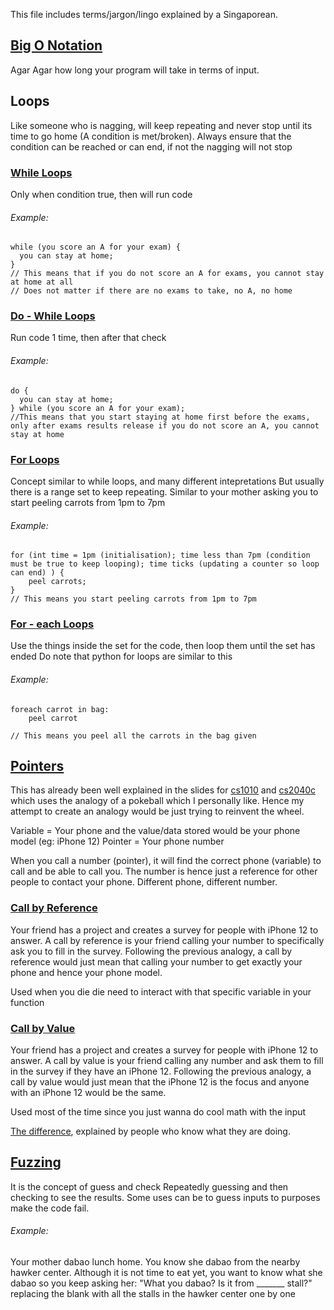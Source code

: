 This file includes terms/jargon/lingo explained by a Singaporean.

## [Big O Notation](https://en.wikipedia.org/wiki/Big_O_notation)
Agar Agar how long your program will take in terms of input. 

## Loops
Like someone who is nagging, will keep repeating and never stop until its time to go home (A condition is met/broken).
Always ensure that the condition can be reached or can end, if not the nagging will not stop

### [While Loops](https://en.wikipedia.org/wiki/While_loop)
Only when condition true, then will run code
###### Example: 
    while (you score an A for your exam) {
      you can stay at home;
    }
    // This means that if you do not score an A for exams, you cannot stay at home at all
    // Does not matter if there are no exams to take, no A, no home

### [Do - While Loops](https://en.wikipedia.org/wiki/Do_while_loop)
Run code 1 time, then after that check
###### Example: 
    do {
      you can stay at home;
    } while (you score an A for your exam);
    //This means that you start staying at home first before the exams, only after exams results release if you do not score an A, you cannot stay at home

### [For Loops](https://en.wikipedia.org/wiki/For_loop)
Concept similar to while loops, and many different intepretations
But usually there is a range set to keep repeating.
Similar to your mother asking you to start peeling carrots from 1pm to 7pm

###### Example: 
    for (int time = 1pm (initialisation); time less than 7pm (condition must be true to keep looping); time ticks (updating a counter so loop can end) ) {
        peel carrots;
    }
    // This means you start peeling carrots from 1pm to 7pm
    
### [For - each Loops](https://en.wikipedia.org/wiki/Foreach_loop)
Use the things inside the set for the code, then loop them until the set has ended
Do note that python for loops are similar to this

###### Example: 
    foreach carrot in bag:
        peel carrot
    
    // This means you peel all the carrots in the bag given
## [Pointers](https://en.wikipedia.org/wiki/Pointer_(computer_programming))
This has already been well explained in the slides for [cs1010](https://github.com/Nnythingy/SchoolNotes/tree/main/cs1010) and [cs2040c](https://github.com/Nnythingy/SchoolNotes/tree/main/cs2040C) which uses the analogy of a pokeball which I personally like.
Hence my attempt to create an analogy would be just trying to reinvent the wheel. 

Variable = Your phone and the value/data stored would be your phone model (eg: iPhone 12)
Pointer = Your phone number

When you call a number (pointer), it will find the correct phone (variable) to call and be able to call you.
The number is hence just a reference for other people to contact your phone. Different phone, different number.

### [Call by Reference](https://en.wikipedia.org/wiki/Evaluation_strategy#Call_by_reference)
Your friend has a project and creates a survey for people with iPhone 12 to answer. 
A call by reference is your friend calling your number to specifically ask you to fill in the survey.
Following the previous analogy, a call by reference would just mean that calling your number to get exactly your phone and hence your phone model.

Used when you die die need to interact with that specific variable in your function

### [Call by Value](https://en.wikipedia.org/wiki/Evaluation_strategy#Call_by_value)
Your friend has a project and creates a survey for people with iPhone 12 to answer. 
A call by value is your friend calling any number and ask them to fill in the survey if they have an iPhone 12.
Following the previous analogy, a call by value would just mean that the iPhone 12 is the focus and anyone with an iPhone 12 would be the same.

Used most of the time since you just wanna do cool math with the input

[The difference](https://www.geeksforgeeks.org/difference-between-call-by-value-and-call-by-reference/), explained by people who know what they are doing.

## [Fuzzing](https://en.wikipedia.org/wiki/Fuzzing)
It is the concept of guess and check
Repeatedly guessing and then checking to see the results.
Some uses can be to guess inputs to purposes make the code fail.

###### Example:
Your mother dabao lunch home. You know she dabao from the nearby hawker center.
Although it is not time to eat yet, you want to know what she dabao so you keep asking her:
"What you dabao? Is it from _______ stall?" replacing the blank with all the stalls in the hawker center one by one

